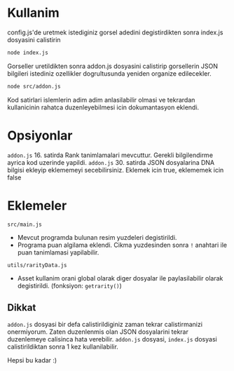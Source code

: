 # Kullanim
config.js'de uretmek istediginiz gorsel adedini degistirdikten sonra index.js dosyasini calistirin
```bash
node index.js
```

Gorseller uretildikten sonra addon.js dosyasini calistirip gorsellerin JSON bilgileri istediniz ozellikler dogrultusunda yeniden organize edilecekler.
```bash
node src/addon.js
```

Kod satirlari islemlerin adim adim anlasilabilir olmasi ve tekrardan kullanicinin rahatca duzenleyebilmesi icin dokumantasyon eklendi.

# Opsiyonlar
`addon.js` 16. satirda Rank tanimlamalari mevcuttur. Gerekli bilgilendirme ayrica kod uzerinde yapildi.
`addon.js` 30. satirda JSON dosyalarina DNA bilgisi ekleyip eklememeyi secebilirsiniz. Eklemek icin true, eklememek icin false

# Eklemeler
`src/main.js`
- Mevcut programda bulunan resim yuzdeleri degistirildi.
- Programa puan algilama eklendi. Cikma yuzdesinden sonra `!` anahtari ile puan tanimlamasi yapilabilir.


`utils/rarityData.js`
- Asset kullanim orani global olarak diger dosyalar ile paylasilabilir olarak degistirildi. (fonksiyon: `getrarity()`)

## Dikkat
`addon.js` dosyasi bir defa calistirildiginiz zaman tekrar calistirmanizi onermiyorum. Zaten duzenlenmis olan JSON dosyalarini tekrar duzenlemeye calisinca hata verebilir.
`addon.js` dosyasi, `index.js` dosyasi calistirildiktan sonra 1 kez kullanilabilir.

Hepsi bu kadar :)

